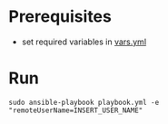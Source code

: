 # Prerequisites

- set required variables in [vars.yml](./vars.yml)

# Run

```
sudo ansible-playbook playbook.yml -e "remoteUserName=INSERT_USER_NAME"
```